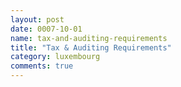 ```yaml
---
layout: post
date: 0007-10-01
name: tax-and-auditing-requirements
title: "Tax & Auditing Requirements"
category: luxembourg
comments: true
---
```



